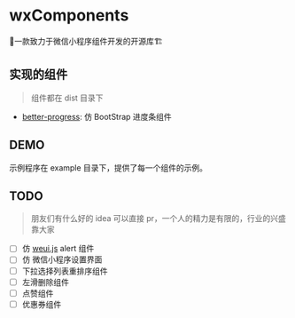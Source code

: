 # wxComponents

💄一款致力于微信小程序组件开发的开源库🏗

## 实现的组件

> 组件都在 dist 目录下

- [better-progress](./detail/better-progress.md): 仿 BootStrap 进度条组件

## DEMO

示例程序在 example 目录下，提供了每一个组件的示例。

## TODO

> 朋友们有什么好的 idea 可以直接 pr，一个人的精力是有限的，行业的兴盛靠大家

- [ ] 仿 [weui.js](https://weui.io/weui.js/) alert 组件
- [ ] 仿 微信小程序设置界面
- [ ] 下拉选择列表重排序组件
- [ ] 左滑删除组件
- [ ] 点赞组件
- [ ] 优惠券组件
